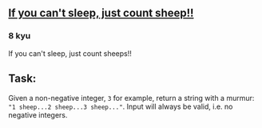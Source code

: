 <h2><a href=https://www.codewars.com/kata/5b077ebdaf15be5c7f000077/train/javascript target="_blank">If you can't sleep, just count sheep!!</a></h2><h3>8 kyu</h3><p>If you can't sleep, just count sheeps!!</p><h2 id="task">Task:</h2><p>Given a non-negative integer, <code>3</code> for example, return a string with a murmur: <code>"1 sheep...2 sheep...3 sheep..."</code>.  Input will always be valid, i.e. no negative integers.</p>